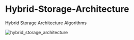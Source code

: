 # Hybrid-Storage-Architecture
Hybrid Storage Architecture Algorithms 

![hybrid_storage_architecture](https://user-images.githubusercontent.com/31541748/116792138-37537f00-aa95-11eb-8d90-efd6b9ebdf69.jpg)
